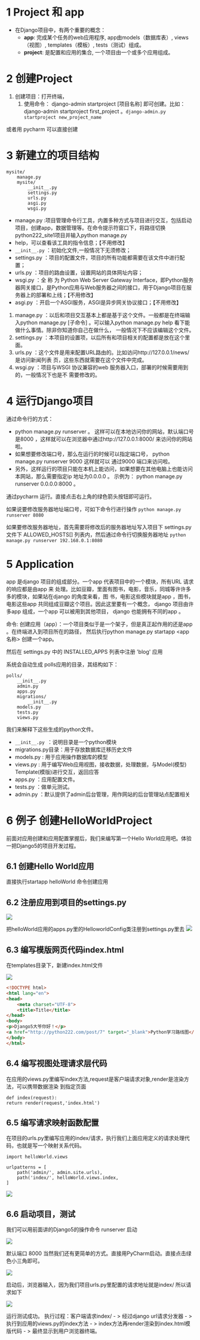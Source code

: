 

# 1 Project 和 app

- 在Django项目中，有两个重要的概念：
    - **app**: 完成某个任务的web应用程序, app由models（数据库表）, views（视图）, templates（模板）, tests（测试）组成。
    - **project**: 是配置和应用的集合, 一个项目由一个或多个应用组成。

# 2 创建Project 

1. 创建项目：打开终端，
	1. 使用命令： django-admin startproject [项目名称] 即可创建。比如： django-admin startproject first_project 。`django-admin.py startproject new_project_name`


或者用 pycharm 可以直接创建 



# 3 新建立的项目结构

```
mysite/  
    manage.py  
    mysite/  
        __init__.py  
        settings.py  
        urls.py  
        asgi.py  
        wsgi.py  
```

- manage.py :项目管理命令行工具，内置多种方式与项目进行交互，包括启动项目，创建app，数据管理等。在命令提示符窗口下，将路径切换 python222_site1项目并输入python manage.py
- help，可以查看该工具的指令信息；【不用修改】
- `__init__.py` ：初始化文件,一般情况下无须修改；
- settings.py ：项目的配置文件，项目的所有功能都需要在该文件中进行配置；
- urls.py ：项目的路由设置，设置网站的具体网址内容；
- wsgi.py ：全 称 为 Python Web Server Gateway Interface，即Python服务器⽹关接⼝，是Python应⽤与Web服务器之间的接⼝，⽤于Django项⽬在服务器上的部署和上线；【不用修改】
- asgi.py ：开启⼀个ASGI服务，ASGI是异步⽹关协议接⼝；【不用修改】

1. manage.py ：以后和项目交互基本上都是基于这个文件。一般都是在终端输入python manage.py [子命令] 。可以输入python manage.py help 看下能做什么事情。除非你知道你自己在做什么， 一般情况下不应该编辑这个文件。
2. settings.py ：本项目的设置项，以后所有和项目相关的配置都是放在这个里面。
3. urls.py ：这个文件是用来配置URL路由的。比如访问http://127.0.0.1/news/ 是访问新闻列表 页，这些东西就需要在这个文件中完成。
4. wsgi.py ：项目与WSGI 协议兼容的web 服务器入口，部署的时候需要用到的，一般情况下也是不 需要修改的。

# 4 运行Django项目

通过命令行的方式： 
- python manage.py runserver 。 这样可以在本地访问你的网站，默认端口号 是8000 ，这样就可以在浏览器中通过http://127.0.0.1:8000/ 来访问你的网站啦。
- 如果想要修改端口号，那么在运行的时候可以指定端口号， python manage.py runserver 9000 这样就可以 通过9000 端口来访问啦。
- 另外，这样运行的项目只能在本机上能访问，如果想要在其他电脑上也能访问本网站，那么需要指定ip 地址为0.0.0.0 。 示例为： python manage.py runserver 0.0.0.0:8000 。


通过pycharm 运行。直接点击右上角的绿色箭头按钮即可运行。

如果说要修改服务器地址端口号，可如下命令行进行操作
```python manage.py runserver 8080```

如果要修改服务器地址，首先需要将修改后的服务器地址写入项目下 settings.py 文件下 ALLOWED_HOSTS[] 列表内，然后通过命令行切换服务器地址
```python manage.py runserver 192.168.0.1:8080```

# 5 Application

app 是django 项目的组成部分。一个app 代表项目中的一个模块，所有URL 请求的响应都是由app 来 处理。比如豆瓣，里面有图书，电影，音乐，同城等许许多多的模块，如果站在django 的角度来看，图 书，电影这些模块就是app ，图书，电影这些app 共同组成豆瓣这个项目。因此这里要有一个概念， django 项目由许多app 组成，一个app 可以被用到其他项目， django 也能拥有不同的app 。

命令: 
创建应用（app）：一个项目类似于是一个架子，但是真正起作用的还是app 。在终端进入到项目所在的路径，
然后执行python manage.py startapp <app名称> 创建一个app。

然后在 settings.py 中的 INSTALLED_APPS 列表中注册 'blog' 应用

系统会自动生成 polls应用的目录，其结构如下：

```
polls/  
    __init__.py  
    admin.py  
    apps.py  
    migrations/  
        __init__.py  
    models.py  
    tests.py  
    views.py  
```


我们来解释下这些生成的python文件。
- `__init__.py `：说明目录是一个python模块
- migrations.py目录：用于存放数据库迁移历史文件
- models.py : 用于应用操作数据库的模型
- views.py : 用于编写Web应用视图，接收数据，处理数据，与Model(模型) Template(模版)进行交互，返回应答
- apps.py ：应用配置文件。
- tests.py ：做单元测试。
- admin.py ：默认提供了admin后台管理，用作网站的后台管理站点配置相关



# 6 例子 创建HelloWorldProject

前面对应用创建和应用配置掌握后，我们来编写第一个Hello World应用吧。体验一把Django5的项目开发过程。



## 6.1 创建Hello World应用
直接执行startapp helloWorld 命令创建应用




## 6.2 注册应用到项目的settings.py

![](images/Pasted%20image%2020240618233454.png)


把helloWorld应用的apps.py里的HelloworldConfig类注册到settings.py里去
![](images/Pasted%20image%2020240618233506.png)

## 6.3 编写模版网页代码index.html

在templates目录下，新建index.html文件

![](images/Pasted%20image%2020240618233539.png)


```html
<!DOCTYPE html>
<html lang="en">
<head>
    <meta charset="UTF-8">
    <title>Title</title>
</head>
<body>
<p>Django5大爷你好！</p>
<a href="http://python222.com/post/7" target="_blank">Python学习路线图</a>
</body>
</html>
```

## 6.4 编写视图处理请求层代码
在应用的views.py里编写index方法,request是客户端请求对象,render是渲染方法，可以携带数据渲染
到指定页面

```
def index(request):
return render(request,'index.html')
```



## 6.5 编写请求映射函数配置
在项目的urls.py里编写应用的index/请求，执行我们上面应用定义的请求处理代码，也就是写一个映射关系代码。


```
import helloWorld.views

urlpatterns = [
    path('admin/', admin.site.urls),
    path('index/', helloWorld.views.index,
]
```


![](images/Pasted%20image%2020240618233805.png)


## 6.6 启动项目，测试

我们可以用前面讲的Django5的操作命令 runserver 启动

![](images/Pasted%20image%2020240618233833.png)

默认端口 8000
当然我们还有更简单的方式。直接用PyCharm启动。直接点击绿色小三角即可。

![](images/Pasted%20image%2020240618233841.png)



启动后，浏览器输入，因为我们项目urls.py里配置的请求地址就是index/ 所以请求如下

![](images/Pasted%20image%2020240618233912.png)

运行测试成功。
执行过程：客户端请求index/ - > 经过django url请求分发器 - > 执行到应用的views.py的index方法 - >
index方法再render渲染到index.html模版代码 - > 最终显示到用户浏览器终端。



